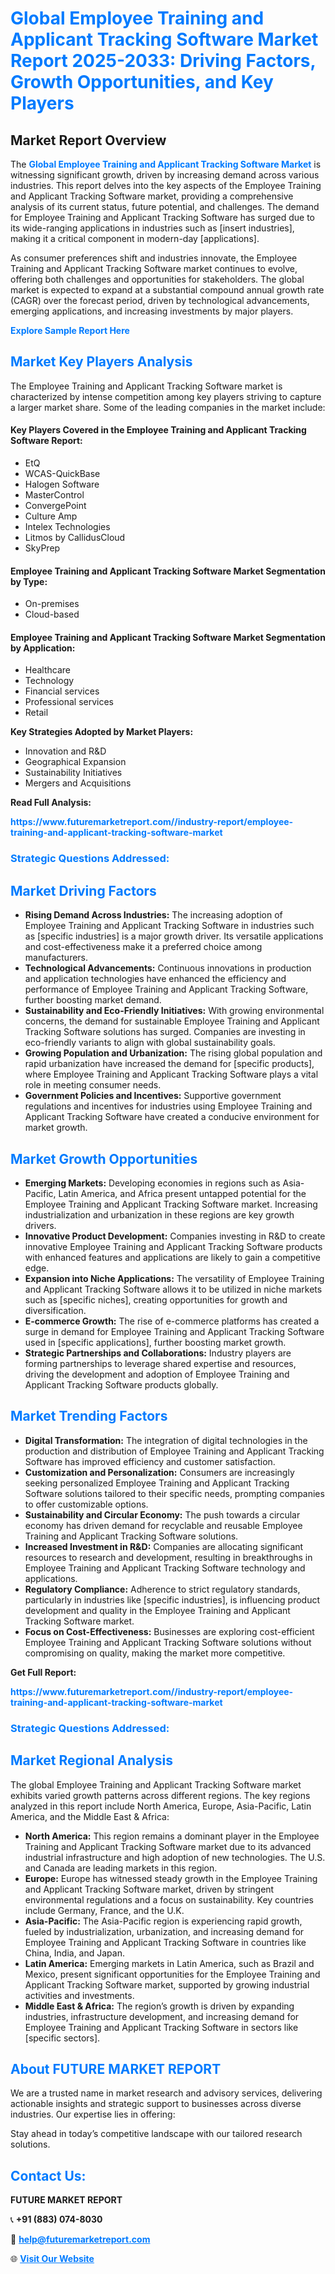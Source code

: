 <h1 style="color: #007BFF;">Global Employee Training and Applicant Tracking Software Market Report 2025-2033: Driving Factors, Growth Opportunities, and Key Players</h1>

<section id="overview">
<h2>Market Report Overview</h2>
<p>The <a href="https://www.futuremarketreport.com//industry-report/employee-training-and-applicant-tracking-software-market" style="color: #007BFF; text-decoration: none;"><strong>Global Employee Training and Applicant Tracking Software Market</strong></a> is witnessing significant growth, driven by increasing demand across various industries. This report delves into the key aspects of the Employee Training and Applicant Tracking Software market, providing a comprehensive analysis of its current status, future potential, and challenges. The demand for Employee Training and Applicant Tracking Software has surged due to its wide-ranging applications in industries such as [insert industries], making it a critical component in modern-day [applications].</p>
<p>As consumer preferences shift and industries innovate, the Employee Training and Applicant Tracking Software market continues to evolve, offering both challenges and opportunities for stakeholders. The global market is expected to expand at a substantial compound annual growth rate (CAGR) over the forecast period, driven by technological advancements, emerging applications, and increasing investments by major players.</p>
</section>

<section id="overview">
<p><a href="https://www.futuremarketreport.com//request-sample/reportId=54122" style="color: #007BFF; text-decoration: none;"><strong>Explore Sample Report Here</strong></a></p>
</section>

<section id="key-players">
<h2 style="color: #007BFF;">Market Key Players Analysis</h2>
<p>The Employee Training and Applicant Tracking Software market is characterized by intense competition among key players striving to capture a larger market share. Some of the leading companies in the market include:</p>
<h4>Key Players Covered in the Employee Training and Applicant Tracking Software Report:</h4>
<ul><li>EtQ</li><li>WCAS-QuickBase</li><li>Halogen Software</li><li>MasterControl</li><li>ConvergePoint</li><li>Culture Amp</li><li>Intelex Technologies</li><li>Litmos by CallidusCloud</li><li>SkyPrep</li></ul>
<h4>Employee Training and Applicant Tracking Software Market Segmentation by Type:</h4>
<ul><li>On-premises</li><li>Cloud-based</li></ul>

<h4>Employee Training and Applicant Tracking Software Market Segmentation by Application:</h4>
<ul><li>Healthcare</li><li>Technology</li><li>Financial services</li><li>Professional services</li><li>Retail</li></ul>
<p><strong>Key Strategies Adopted by Market Players:</strong></p>
<ul>
<li>Innovation and R&D</li>
<li>Geographical Expansion</li>
<li>Sustainability Initiatives</li>
<li>Mergers and Acquisitions</li>
</ul>
</section>

<section>
<p><strong>Read Full Analysis: </strong></p><a href="https://www.futuremarketreport.com//industry-report/employee-training-and-applicant-tracking-software-market" style="color: #007BFF; text-decoration: none;"><strong>https://www.futuremarketreport.com//industry-report/employee-training-and-applicant-tracking-software-market</strong></a>
<h3 style="color: #007BFF;">Strategic Questions Addressed:</h3>
</section>

<section id="driving-factors">
<h2 style="color: #007BFF;">Market Driving Factors</h2>
<ul>
<li><strong>Rising Demand Across Industries:</strong> The increasing adoption of Employee Training and Applicant Tracking Software in industries such as [specific industries] is a major growth driver. Its versatile applications and cost-effectiveness make it a preferred choice among manufacturers.</li>
<li><strong>Technological Advancements:</strong> Continuous innovations in production and application technologies have enhanced the efficiency and performance of Employee Training and Applicant Tracking Software, further boosting market demand.</li>
<li><strong>Sustainability and Eco-Friendly Initiatives:</strong> With growing environmental concerns, the demand for sustainable Employee Training and Applicant Tracking Software solutions has surged. Companies are investing in eco-friendly variants to align with global sustainability goals.</li>
<li><strong>Growing Population and Urbanization:</strong> The rising global population and rapid urbanization have increased the demand for [specific products], where Employee Training and Applicant Tracking Software plays a vital role in meeting consumer needs.</li>
<li><strong>Government Policies and Incentives:</strong> Supportive government regulations and incentives for industries using Employee Training and Applicant Tracking Software have created a conducive environment for market growth.</li>
</ul>
</section>

<section id="growth-opportunities">
<h2 style="color: #007BFF;">Market Growth Opportunities</h2>
<ul>
<li><strong>Emerging Markets:</strong> Developing economies in regions such as Asia-Pacific, Latin America, and Africa present untapped potential for the Employee Training and Applicant Tracking Software market. Increasing industrialization and urbanization in these regions are key growth drivers.</li>
<li><strong>Innovative Product Development:</strong> Companies investing in R&D to create innovative Employee Training and Applicant Tracking Software products with enhanced features and applications are likely to gain a competitive edge.</li>
<li><strong>Expansion into Niche Applications:</strong> The versatility of Employee Training and Applicant Tracking Software allows it to be utilized in niche markets such as [specific niches], creating opportunities for growth and diversification.</li>
<li><strong>E-commerce Growth:</strong> The rise of e-commerce platforms has created a surge in demand for Employee Training and Applicant Tracking Software used in [specific applications], further boosting market growth.</li>
<li><strong>Strategic Partnerships and Collaborations:</strong> Industry players are forming partnerships to leverage shared expertise and resources, driving the development and adoption of Employee Training and Applicant Tracking Software products globally.</li>
</ul>
</section>

<section id="trending-factors">
<h2 style="color: #007BFF;">Market Trending Factors</h2>
<ul>
<li><strong>Digital Transformation:</strong> The integration of digital technologies in the production and distribution of Employee Training and Applicant Tracking Software has improved efficiency and customer satisfaction.</li>
<li><strong>Customization and Personalization:</strong> Consumers are increasingly seeking personalized Employee Training and Applicant Tracking Software solutions tailored to their specific needs, prompting companies to offer customizable options.</li>
<li><strong>Sustainability and Circular Economy:</strong> The push towards a circular economy has driven demand for recyclable and reusable Employee Training and Applicant Tracking Software solutions.</li>
<li><strong>Increased Investment in R&D:</strong> Companies are allocating significant resources to research and development, resulting in breakthroughs in Employee Training and Applicant Tracking Software technology and applications.</li>
<li><strong>Regulatory Compliance:</strong> Adherence to strict regulatory standards, particularly in industries like [specific industries], is influencing product development and quality in the Employee Training and Applicant Tracking Software market.</li>
<li><strong>Focus on Cost-Effectiveness:</strong> Businesses are exploring cost-efficient Employee Training and Applicant Tracking Software solutions without compromising on quality, making the market more competitive.</li>
</ul>
</section>

<section>
<p><strong>Get Full Report: </strong></p><a href="https://www.futuremarketreport.com//industry-report/employee-training-and-applicant-tracking-software-market" style="color: #007BFF; text-decoration: none;"><strong>https://www.futuremarketreport.com//industry-report/employee-training-and-applicant-tracking-software-market</strong></a>
<h3 style="color: #007BFF;">Strategic Questions Addressed:</h3>
</section>


<section id="regional-analysis">
<h2 style="color: #007BFF;">Market Regional Analysis</h2>
<p>The global Employee Training and Applicant Tracking Software market exhibits varied growth patterns across different regions. The key regions analyzed in this report include North America, Europe, Asia-Pacific, Latin America, and the Middle East & Africa:</p>
<ul>
<li><strong>North America:</strong> This region remains a dominant player in the Employee Training and Applicant Tracking Software market due to its advanced industrial infrastructure and high adoption of new technologies. The U.S. and Canada are leading markets in this region.</li>
<li><strong>Europe:</strong> Europe has witnessed steady growth in the Employee Training and Applicant Tracking Software market, driven by stringent environmental regulations and a focus on sustainability. Key countries include Germany, France, and the U.K.</li>
<li><strong>Asia-Pacific:</strong> The Asia-Pacific region is experiencing rapid growth, fueled by industrialization, urbanization, and increasing demand for Employee Training and Applicant Tracking Software in countries like China, India, and Japan.</li>
<li><strong>Latin America:</strong> Emerging markets in Latin America, such as Brazil and Mexico, present significant opportunities for the Employee Training and Applicant Tracking Software market, supported by growing industrial activities and investments.</li>
<li><strong>Middle East & Africa:</strong> The region’s growth is driven by expanding industries, infrastructure development, and increasing demand for Employee Training and Applicant Tracking Software in sectors like [specific sectors].</li>
</ul>
</section>

<footer>
<h2 style="color: #007BFF;">About FUTURE MARKET REPORT</h2>
<p>We are a trusted name in market research and advisory services, delivering actionable insights and strategic support to businesses across diverse industries. Our expertise lies in offering:</p>

<p>Stay ahead in today’s competitive landscape with our tailored research solutions.</p>

<h2 style="color: #007BFF;">Contact Us:</h2>
<p><strong>FUTURE MARKET REPORT</strong></p>
<p>📞 <strong>+91 (883) 074-8030</strong></p>
<p>📧 <strong><a href="mailto:help@futuremarketreport.com" style="color: #007BFF;">help@futuremarketreport.com</a></strong></p>
<p>🌐 <strong><a href="https://www.futuremarketreport.com/" style="color: #007BFF;">Visit Our Website</a></strong></p>
</footer>